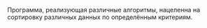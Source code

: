 Программа, реализующая различные алгоритмы, нацеленна на 
сортировку различных данных по определённым критериям.  